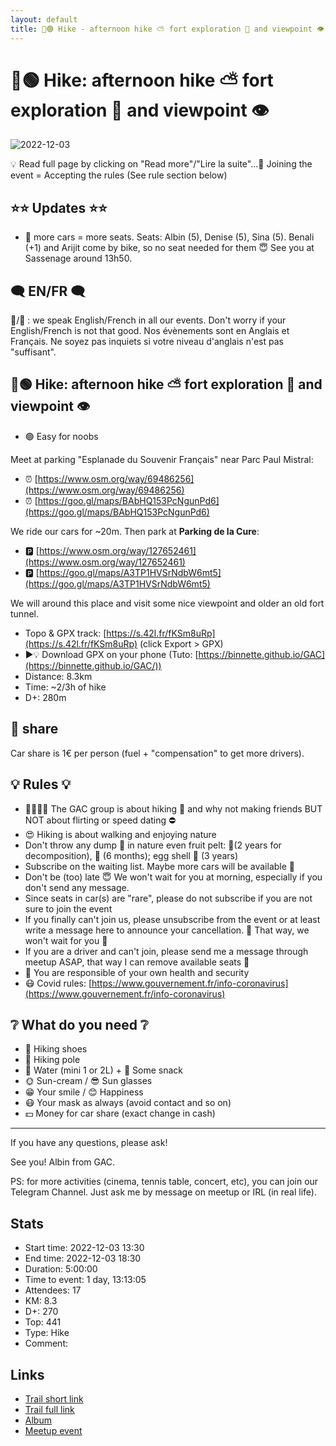 ```yaml
---
layout: default
title: 🥾🟢 Hike - afternoon hike ⛅ fort exploration 🧱 and viewpoint 👁️
---
```


# 🥾🟢 Hike: afternoon hike ⛅ fort exploration 🧱 and viewpoint 👁️

![2022-12-03](../img/orig/2022-12-03.jpg)

💡 Read full page by clicking on "Read more"/"Lire la suite"...💜
Joining the event = Accepting the rules (See rule section below)

##  ⭐⭐ Updates ⭐⭐ 

* 📅 more cars = more seats. Seats: Albin (5), Denise (5), Sina (5). Benali (+1) and Arijit come by bike, so no seat needed for them 😇 See you at Sassenage around 13h50.

##  🗨️ EN/FR 🗨️ 
🦅/🐓 : we speak English/French in all our events. Don't worry if your English/French is not that good. Nos évènements sont en Anglais et Français. Ne soyez pas inquiets si votre niveau d'anglais n'est pas "suffisant".

##  🥾🟢 Hike: afternoon hike ⛅ fort exploration 🧱 and viewpoint 👁️ 

* 🟢 Easy for noobs

Meet at parking "Esplanade du Souvenir Français" near Parc Paul Mistral:

* ⏰ [https://www.osm.org/way/69486256](https://www.osm.org/way/69486256)
* ⏰ [https://goo.gl/maps/BAbHQ153PcNgunPd6](https://goo.gl/maps/BAbHQ153PcNgunPd6)

We ride our cars for \~20m. Then park at **Parking de la Cure**:

* 🅿️ [https://www.osm.org/way/127652461](https://www.osm.org/way/127652461)
* 🅿️ [https://goo.gl/maps/A3TP1HVSrNdbW6mt5](https://goo.gl/maps/A3TP1HVSrNdbW6mt5)

We will around this place and visit some nice viewpoint and older an old fort tunnel.

* Topo & GPX track: [https://s.42l.fr/fKSm8uRp](https://s.42l.fr/fKSm8uRp) (click Export > GPX)
* ▶💡 Download GPX on your phone (Tuto: [https://binnette.github.io/GAC](https://binnette.github.io/GAC/))
* Distance: 8.3km
* Time: \~2/3h of hike
* D+: 280m

##  🚗 share 
Car share is 1€ per person (fuel + "compensation" to get more drivers).

##  💡 Rules 💡 

* 🚶‍♀️🚶‍♂️ The GAC group is about hiking 🥾 and why not making friends BUT NOT about flirting or speed dating ⛔
* 😍 Hiking is about walking and enjoying nature
* Don't throw any dump 🚮 in nature even fruit pelt: 🍌(2 years for decomposition), 🍊 (6 months); egg shell 🥚 (3 years)
* Subscribe on the waiting list. Maybe more cars will be available 🚗
* Don't be (too) late 😇 We won't wait for you at morning, especially if you don't send any message.
* Since seats in car(s) are "rare", please do not subscribe if you are not sure to join the event
* If you finally can't join us, please unsubscribe from the event or at least write a message here to announce your cancellation. 💜 That way, we won't wait for you 💜
* If you are a driver and can't join, please send me a message through meetup ASAP, that way I can remove available seats 🚗
* 💟 You are responsible of your own health and security
* 😷 Covid rules: [https://www.gouvernement.fr/info-coronavirus](https://www.gouvernement.fr/info-coronavirus)

##  ❔ What do you need ❔ 

* 🥾 Hiking shoes
* 🥢 Hiking pole
* 🧃 Water (mini 1 or 2L) + 🍫 Some snack
* 🌞 Sun-cream / 😎 Sun glasses
* 😁 Your smile / 😊 Happiness
* 😷 Your mask as always (avoid contact and so on)
* 💵 Money for car share (exact change in cash)

***

If you have any questions, please ask!

See you! Albin from GAC.

PS: for more activities (cinema, tennis table, concert, etc), you can join our Telegram Channel. Just ask me by message on meetup or IRL (in real life).

## Stats

- Start time: 2022-12-03 13:30
- End time: 2022-12-03 18:30
- Duration: 5:00:00
- Time to event: 1 day, 13:13:05
- Attendees: 17
- KM: 8.3
- D+: 270
- Top: 441
- Type: Hike
- Comment: 

## Links

- [Trail short link](https://s.42l.fr/fKSm8uRp)
- [Trail full link]()
- [Album](https://binnette.github.io/GacImg2022/2022-12-03-🥾🟢-Hike-afternoon-hike-⛅-fort-exploration-🧱-and-viewpoint-👁️.html)
- [Meetup event](https://www.meetup.com/grenoble-adventure-club-english-french/events/290090021/)
